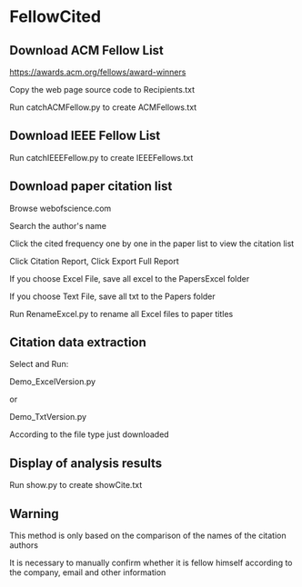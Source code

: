# FellowCited

## Download ACM Fellow List

https://awards.acm.org/fellows/award-winners

Copy the web page source code to Recipients.txt

Run catchACMFellow.py to create ACMFellows.txt

## Download IEEE Fellow List

Run catchIEEEFellow.py to create IEEEFellows.txt

## Download paper citation list

Browse webofscience.com

Search the author's name

Click the cited frequency one by one in the paper list to view the citation list

Click Citation Report, Click Export Full Report

If you choose Excel File, save all excel to the PapersExcel folder

If you choose Text File, save all txt to the Papers folder

Run RenameExcel.py to rename all Excel files to paper titles

## Citation data extraction

Select and Run:

Demo_ExcelVersion.py

or

Demo_TxtVersion.py

According to the file type just downloaded

## Display of analysis results

Run show.py to create showCite.txt

## Warning

This method is only based on the comparison of the names of the citation authors

It is necessary to manually confirm whether it is fellow himself according to the company, email and other information